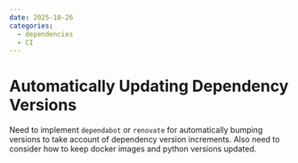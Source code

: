 ```yaml
---
date: 2025-10-26
categories:
  - dependencies
  - CI
---
```

# Automatically Updating Dependency Versions

Need to implement `dependabot` or `renovate` for automatically bumping versions to take account of dependency version increments. Also need to consider how to keep docker images and python versions updated.
<!-- more -->
